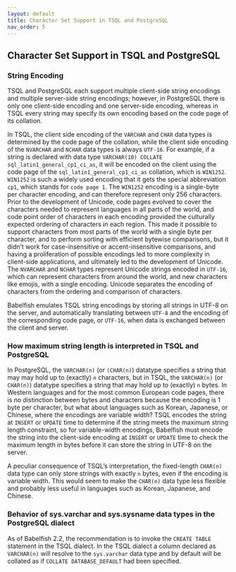 ```yaml
---
layout: default
title: Character Set Support in TSQL and PostgreSQL
nav_order: 5
---
```


## Character Set Support in TSQL and PostgreSQL


### String Encoding

TSQL and PostgreSQL each support multiple client-side string encodings and multiple server-side string encodings; however, in PostgreSQL there is only one client-side encoding and one server-side encoding, whereas in TSQL every string may specify its own encoding based on the code page of its collation. 

In TSQL, the client side encoding of the `VARCHAR` and `CHAR` data types is determined by the code page of the collation, while the client side encoding of the `NVARCHAR` and `NCHAR` data types is always `UTF-16`.  For example, if a string is declared with data type `VARCHAR(10) COLLATE sql_latin1_general_cp1_ci_as`, it will be encoded on the client using the code page of the `sql_latin1_general_cp1_ci_as` collation, which is `WIN1252`.  `WIN1252` is such a widely used encoding that it gets the special abbreviation `cp1`, which stands for `code page 1`.  The `WIN1252` encoding is a single-byte per character encoding, and can therefore represent only 256 characters.  Prior to the development of Unicode, code pages evolved to cover the characters needed to represent languages in all parts of the world, and code point order of characters in each encoding provided the culturally expected ordering of characters in each region.  This made it possible to support characters from most parts of the world with a single byte per character, and to perform sorting with efficient bytewise comparisons, but it didn’t work for case-insensitive or accent-insensitive comparisons, and having a proliferation of possible encodings led to more complexity in client-side applications, and ultimately led to the development of Unicode.  The `NVARCHAR` and `NCHAR` types represent Unicode strings encoded in `UTF-16`, which can represent characters from around the world, and new characters like emojis, with a single encoding.  Unicode separates the encoding of characters from the ordering and comparison of characters.  

Babelfish emulates TSQL string encodings by storing all strings in UTF-8 on the server, and automatically translating between `UTF-8` and the encoding of the corresponding code page, or `UTF-16`, when data is exchanged between the client and server.

### How maximum string length is interpreted in TSQL and PostgreSQL

In PostgreSQL, the `VARCHAR(n)` (or `(CHAR(n)`) datatype specifies a string that may may hold up to (exactly) `n` characters, but in TSQL, the `VARCHAR(n)` (or `CHAR(n)`) datatype specifies a string that may hold up to (exactly) `n` bytes. In Western languages and for the most common European code pages, there is no distinction between bytes and characters because the encoding is 1 byte per character, but what about languages such as Korean, Japanese, or Chinese, where the encodings are variable width?  TSQL encodes the string at `INSERT` or `UPDATE` time to determine if the string meets the maximum string length constraint, so for variable-width encodings, Babelfish must encode the string into the client-side encoding at `INSERT` or `UPDATE` time to check the maximum length in bytes before it can store the string in UTF-8 on the server. 

A peculiar consequence of TSQL’s interpretation, the fixed-length `CHAR(n)` data type can only store strings with exactly `n` bytes, even if the encoding is variable width.  This would seem to make the `CHAR(n)` data type less flexible and probably less useful in languages such as Korean, Japanese, and Chinese.

### Behavior of sys.varchar and sys.sysname data types in the PostgreSQL dialect

As of Babelfish 2.2, the recommendation is to invoke the `CREATE TABLE` statement in the TSQL dialect.  In the TSQL dialect a column declared as `VARCHAR(n)` will resolve to the `sys.varchar` data type and by default will be collated as if `COLLATE DATABASE_DEFAULT` had been specified.
